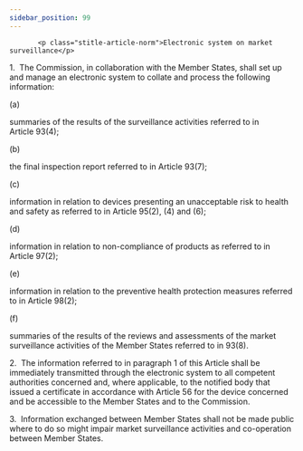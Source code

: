 ```yaml
---
sidebar_position: 99
---
```

           <p class="stitle-article-norm">Electronic system on market surveillance</p>
   <p class="norm">1.&nbsp;&nbsp;The Commission, in collaboration with 
the Member&nbsp;States, shall set up and manage an electronic system to 
collate and process the following information:</p>
   <div class="grid-container grid-list">
      <div class="list grid-list-column-1">
         <span>(a)&nbsp;</span>
      </div>
      <div class="grid-list-column-2">
         <p class="norm">summaries of the results of the surveillance activities referred to in Article&nbsp;93(4);</p>
      </div>
   </div>
   <div class="grid-container grid-list">
      <div class="list grid-list-column-1">
         <span>(b)&nbsp;</span>
      </div>
      <div class="grid-list-column-2">
         <p class="norm">the final inspection report referred to in Article&nbsp;93(7);</p>
      </div>
   </div>
   <div class="grid-container grid-list">
      <div class="list grid-list-column-1">
         <span>(c)&nbsp;</span>
      </div>
      <div class="grid-list-column-2">
         <p class="norm">information in relation to devices presenting 
an unacceptable risk to health and safety as referred to in 
Article&nbsp;95(2), (4) and (6);</p>
      </div>
   </div>
   <div class="grid-container grid-list">
      <div class="list grid-list-column-1">
         <span>(d)&nbsp;</span>
      </div>
      <div class="grid-list-column-2">
         <p class="norm">information in relation to non-compliance of products as referred to in Article&nbsp;97(2);</p>
      </div>
   </div>
   <div class="grid-container grid-list">
      <div class="list grid-list-column-1">
         <span>(e)&nbsp;</span>
      </div>
      <div class="grid-list-column-2">
         <p class="norm">information in relation to the preventive health protection measures referred to in Article&nbsp;98(2);</p>
      </div>
   </div>
   <div class="grid-container grid-list">
      <div class="list grid-list-column-1">
         <span>(f)&nbsp;</span>
      </div>
      <div class="grid-list-column-2">
         <p class="norm">summaries of the results of the reviews and 
assessments of the market surveillance activities of the 
Member&nbsp;States referred to in 93(8).</p>
      </div>
   </div>
   <p class="norm">2.&nbsp;&nbsp;The information referred to in 
paragraph&nbsp;1 of this Article&nbsp;shall be immediately transmitted 
through the electronic system to all competent authorities concerned 
and, where applicable, to the notified body that issued a certificate in
 accordance with Article&nbsp;56 for the device concerned and be 
accessible to the Member&nbsp;States and to the Commission.</p>
   <p class="norm">3.&nbsp;&nbsp;Information exchanged between 
Member&nbsp;States shall not be made public where to do so might impair 
market surveillance activities and co-operation between 
Member&nbsp;States.</p>
   <p>
      
      
   </p>
   